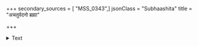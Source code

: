 +++
secondary_sources = [ "MSS_0343",]
jsonClass = "Subhaashita"
title = "अचतुर्वदनो ब्रह्मा"

+++

<details><summary>Text</summary>

अचतुर्वदनो ब्रह्मा द्विबाहुरपरो हरिः।  
अभाललोचनः शंभुर् भगवान् बादरायणः॥
</details>

